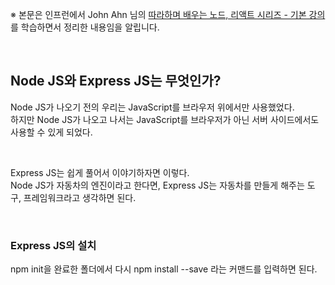 ※ 본문은 인프런에서 John Ahn 님의 [따라하며 배우는 노드, 리액트 시리즈 - 기본 강의](https://www.inflearn.com/course/%EB%94%B0%EB%9D%BC%ED%95%98%EB%A9%B0-%EB%B0%B0%EC%9A%B0%EB%8A%94-%EB%85%B8%EB%93%9C-%EB%A6%AC%EC%95%A1%ED%8A%B8-%EA%B8%B0%EB%B3%B8) 를 학습하면서 정리한 내용임을 알립니다.

</br>

## Node JS와 Express JS는 무엇인가?

Node JS가 나오기 전의 우리는 JavaScript를 브라우저 위에서만 사용했었다.  
하지만 Node JS가 나오고 나서는 JavaScript를 브라우저가 아닌 서버 사이드에서도 사용할 수 있게 되었다.

</br>

Express JS는 쉽게 풀어서 이야기하자면 이렇다.  
Node JS가 자동차의 엔진이라고 한다면, Express JS는 자동차를 만들게 해주는 도구, 프레임워크라고 생각하면 된다.

</br>

### Express JS의 설치

npm init을 완료한 폴더에서 다시 npm install --save 라는 커맨드를 입력하면 된다.

